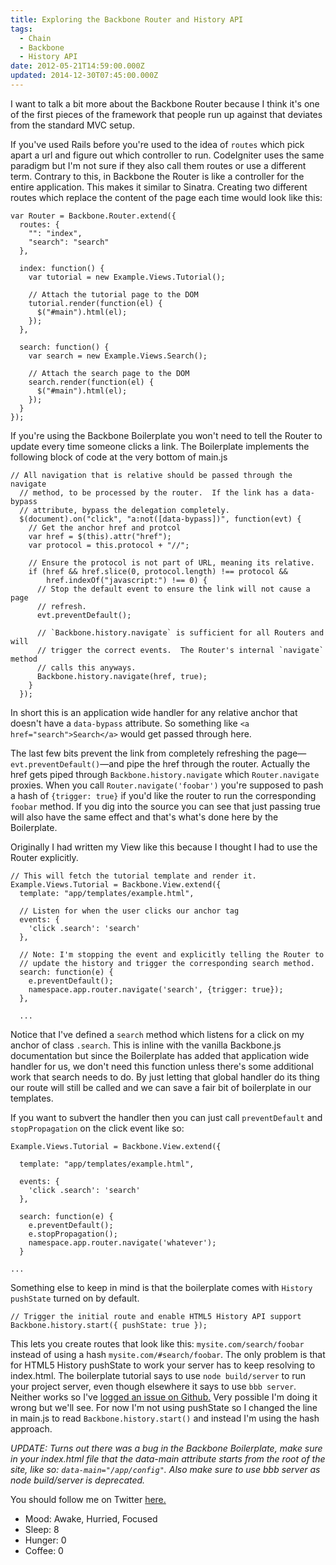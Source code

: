 ```yaml
---
title: Exploring the Backbone Router and History API
tags:
  - Chain
  - Backbone
  - History API
date: 2012-05-21T14:59:00.000Z
updated: 2014-12-30T07:45:00.000Z
---
```


I want to talk a bit more about the Backbone Router because I think it's one of the first pieces of the framework that people run up against that deviates from the standard MVC setup.

If you've used Rails before you're used to the idea of `routes` which pick apart a url and figure out which controller to run. CodeIgniter uses the same paradigm but I'm not sure if they also call them routes or use a different term. Contrary to this, in Backbone the Router is like a controller for the entire application. This makes it similar to Sinatra. Creating two different routes which replace the content of the page each time would look like this:

    var Router = Backbone.Router.extend({
      routes: {
        "": "index",
        "search": "search"
      },
    
      index: function() {
        var tutorial = new Example.Views.Tutorial();
    
        // Attach the tutorial page to the DOM
        tutorial.render(function(el) {
          $("#main").html(el);
        });
      },
    
      search: function() {
        var search = new Example.Views.Search();
    
        // Attach the search page to the DOM
        search.render(function(el) {
          $("#main").html(el);
        });
      }
    });
    

If you're using the Backbone Boilerplate you won't need to tell the Router to update every time someone clicks a link. The Boilerplate implements the following block of code at the very bottom of main.js

    // All navigation that is relative should be passed through the navigate
      // method, to be processed by the router.  If the link has a data-bypass
      // attribute, bypass the delegation completely.
      $(document).on("click", "a:not([data-bypass])", function(evt) {
        // Get the anchor href and protcol
        var href = $(this).attr("href");
        var protocol = this.protocol + "//";
    
        // Ensure the protocol is not part of URL, meaning its relative.
        if (href && href.slice(0, protocol.length) !== protocol &&
            href.indexOf("javascript:") !== 0) {
          // Stop the default event to ensure the link will not cause a page
          // refresh.
          evt.preventDefault();
    
          // `Backbone.history.navigate` is sufficient for all Routers and will
          // trigger the correct events.  The Router's internal `navigate` method
          // calls this anyways.
          Backbone.history.navigate(href, true);
        }
      });
    

In short this is an application wide handler for any relative anchor that doesn't have a `data-bypass` attribute. So something like `<a href="search">Search</a>` would get passed through here.

The last few bits prevent the link from completely refreshing the page—`evt.preventDefault()`—and pipe the href through the router. Actually the href gets piped through `Backbone.history.navigate` which `Router.navigate` proxies. When you call `Router.navigate('foobar')` you're supposed to pash a hash of `{trigger: true}` if you'd like the router to run the corresponding `foobar` method. If you dig into the source you can see that just passing true will also have the same effect and that's what's done here by the Boilerplate.

Originally I had written my View like this because I thought I had to use the Router explicitly.

    // This will fetch the tutorial template and render it.
    Example.Views.Tutorial = Backbone.View.extend({
      template: "app/templates/example.html",
    
      // Listen for when the user clicks our anchor tag
      events: {
        'click .search': 'search'
      },
    
      // Note: I'm stopping the event and explicitly telling the Router to
      // update the history and trigger the corresponding search method.
      search: function(e) {
        e.preventDefault();
        namespace.app.router.navigate('search', {trigger: true});
      },
    
      ...
    
    

Notice that I've defined a `search` method which listens for a click on my anchor of class `.search`. This is inline with the vanilla Backbone.js documentation but since the Boilerplate has added that application wide handler for us, we don't need this function unless there's some additional work that search needs to do. By just letting that global handler do its thing our route will still be called and we can save a fair bit of boilerplate in our templates.

If you want to subvert the handler then you can just call `preventDefault` and `stopPropagation` on the click event like so:

    
    Example.Views.Tutorial = Backbone.View.extend({
    
      template: "app/templates/example.html",
    
      events: {
        'click .search': 'search'
      },
    
      search: function(e) {
        e.preventDefault();
        e.stopPropagation();
        namespace.app.router.navigate('whatever');
      }
    
    ...
    
    

Something else to keep in mind is that the boilerplate comes with `History pushState` turned on by default.

    // Trigger the initial route and enable HTML5 History API support
    Backbone.history.start({ pushState: true });
    

This lets you create routes that look like this: `mysite.com/search/foobar` instead of using a hash `mysite.com/#search/foobar`. The only problem is that for HTML5 History pushState to work your server has to keep resolving to index.html. The boilerplate tutorial says to use `node build/server` to run your project server, even though elsewhere it says to use `bbb server`. Neither works so I've [logged an issue on Github.](https://github.com/backbone-boilerplate/grunt-bbb/issues/21) Very possible I'm doing it wrong but we'll see. For now I'm not using pushState so I changed the line in main.js to read `Backbone.history.start()` and instead I'm using the hash approach.

*UPDATE: Turns out there was a bug in the Backbone Boilerplate, make sure in your index.html file that the data-main attribute starts from the root of the site, like so: `data-main="/app/config"`. Also make sure to use bbb server as node build/server is deprecated.*

You should follow me on Twitter [here.](http://twitter.com/rob_dodson)

- Mood: Awake, Hurried, Focused
- Sleep: 8
- Hunger: 0
- Coffee: 0
